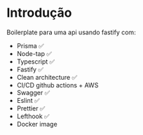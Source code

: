 # Introdução

Boilerplate para uma api usando fastify com:

* Prisma ✅
* Node-tap ✅
* Typescript ✅
* Fastify ✅
* Clean architecture ✅
* CI/CD github actions + AWS
* Swagger ✅
* Eslint ✅
* Prettier ✅
* Lefthook ✅
* Docker image
